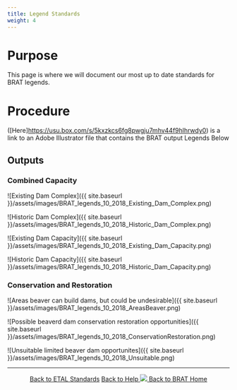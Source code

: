 ```yaml
---
title: Legend Standards
weight: 4
---
```


# Purpose

This page is where we will document our most up to date standards for BRAT legends.

# Procedure

([Here]https://usu.box.com/s/5kxzkcs6fg8pwgju7mhv44f9hlhrwdy0) is a link to an Adobe Illustrator file that contains the BRAT output Legends Below

## Outputs
### Combined Capacity
  ![Existing Dam Complex]({{ site.baseurl }}/assets/images/BRAT_legends_10_2018_Existing_Dam_Complex.png)
  
  ![Historic Dam Complex]({{ site.baseurl }}/assets/images/BRAT_legends_10_2018_Historic_Dam_Complex.png)
  
  ![Existing Dam Capacity]({{ site.baseurl }}/assets/images/BRAT_legends_10_2018_Existing_Dam_Capacity.png)
  
  ![Historic Dam Capacity]({{ site.baseurl }}/assets/images/BRAT_legends_10_2018_Historic_Dam_Capacity.png)
  
### Conservation and Restoration
 ![Areas beaver can build dams, but could be undesirable]({{ site.baseurl }}/assets/images/BRAT_legends_10_2018_AreasBeaver.png)
 
 ![Possible beaverd dam conservation restoration opportunities]({{ site.baseurl }}/assets/images/BRAT_legends_10_2018_ConservationRestoration.png)
  
 ![Unsuitable limited beaver dam opportunites]({{ site.baseurl }}/assets/images/BRAT_legends_10_2018_Unsuitable.png)
  


------
<div align="center">
	<a class="hollow button" href="{{ site.baseurl }}/Documentation/Standards"><i class = "fa fa-check-square-o"></i> Back to ETAL Standards</a>
	<a class="hollow button" href="{{ site.baseurl }}/Documentation"><i class="fa fa-info-circle"></i> Back to Help </a>
	<a class="hollow button" href="{{ site.baseurl }}/"><img src="{{ site.baseurl }}/assets/images/favicons/favicon-16x16.png">  Back to BRAT Home </a>  
</div>
